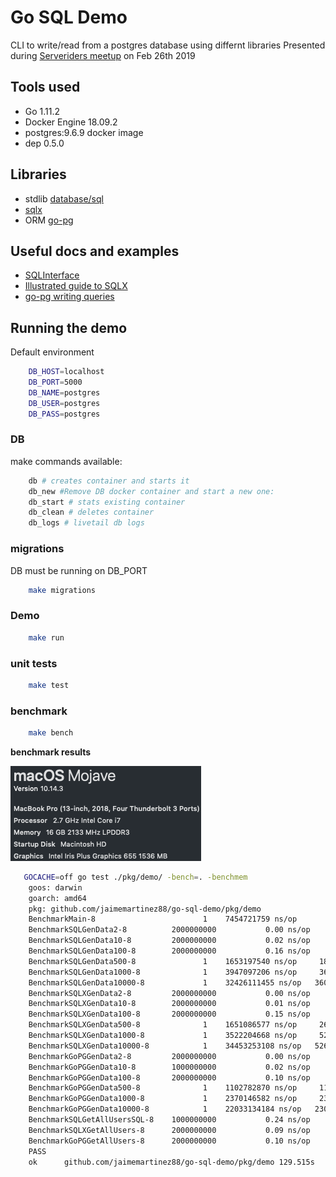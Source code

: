 # Go SQL Demo

CLI to write/read from a postgres database using differnt libraries
Presented during [Serveriders meetup](https://www.meetup.com/serversiders/) on Feb 26th 2019

## Tools used

- Go 1.11.2 
- Docker Engine 18.09.2
- postgres:9.6.9 docker image
- dep 0.5.0

## Libraries

- stdlib [database/sql](https://golang.org/pkg/database/sql/) 
- [sqlx](https://github.com/jmoiron/sqlx)
- ORM [go-pg](https://github.com/go-pg/pg)

## Useful docs and examples
- [SQLInterface](https://github.com/golang/go/wiki/SQLInterface)
- [Illustrated guide to SQLX](http://jmoiron.github.io/sqlx/)
- [go-pg writing queries](https://github.com/go-pg/pg/wiki/Writing-Queries)


## Running the demo

Default environment 

```sh
    DB_HOST=localhost
    DB_PORT=5000
    DB_NAME=postgres
    DB_USER=postgres
    DB_PASS=postgres
```

### DB

make commands available:

```sh
    db # creates container and starts it
    db_new #Remove DB docker container and start a new one:
    db_start # stats existing container
    db_clean # deletes container
    db_logs # livetail db logs
```

### migrations

DB must be running on DB_PORT

```sh
    make migrations
```

### Demo

```sh
    make run
```

### unit tests

```sh
    make test
```

### benchmark

```sh
    make bench
```

**benchmark results**

![macspec.png](macspec.png)

```sh
   GOCACHE=off go test ./pkg/demo/ -bench=. -benchmem
    goos: darwin
    goarch: amd64
    pkg: github.com/jaimemartinez88/go-sql-demo/pkg/demo
    BenchmarkMain-8                	       1	7454721759 ns/op	   58736 B/op	     590 allocs/op
    BenchmarkSQLGenData2-8         	2000000000	         0.00 ns/op	       0 B/op	       0 allocs/op
    BenchmarkSQLGenData10-8        	2000000000	         0.02 ns/op	       0 B/op	       0 allocs/op
    BenchmarkSQLGenData100-8       	2000000000	         0.16 ns/op	       0 B/op	       0 allocs/op
    BenchmarkSQLGenData500-8       	       1	1653197540 ns/op	 1805320 B/op	   42005 allocs/op
    BenchmarkSQLGenData1000-8      	       1	3947097206 ns/op	 3609336 B/op	   84005 allocs/op
    BenchmarkSQLGenData10000-8     	       1	32426111455 ns/op	36097000 B/op	  840063 allocs/op
    BenchmarkSQLXGenData2-8        	2000000000	         0.00 ns/op	       0 B/op	       0 allocs/op
    BenchmarkSQLXGenData10-8       	2000000000	         0.01 ns/op	       0 B/op	       0 allocs/op
    BenchmarkSQLXGenData100-8      	2000000000	         0.15 ns/op	       0 B/op	       0 allocs/op
    BenchmarkSQLXGenData500-8      	       1	1651086577 ns/op	 2633320 B/op	   58005 allocs/op
    BenchmarkSQLXGenData1000-8     	       1	3522204668 ns/op	 5266928 B/op	  116013 allocs/op
    BenchmarkSQLXGenData10000-8    	       1	34453253108 ns/op	52660920 B/op	 1160087 allocs/op
    BenchmarkGoPGGenData2-8        	2000000000	         0.00 ns/op	       0 B/op	       0 allocs/op
    BenchmarkGoPGGenData10-8       	1000000000	         0.02 ns/op	       0 B/op	       0 allocs/op
    BenchmarkGoPGGenData100-8      	2000000000	         0.10 ns/op	       0 B/op	       0 allocs/op
    BenchmarkGoPGGenData500-8      	       1	1102782870 ns/op	 1153320 B/op	   25005 allocs/op
    BenchmarkGoPGGenData1000-8     	       1	2370146582 ns/op	 2305320 B/op	   50005 allocs/op
    BenchmarkGoPGGenData10000-8    	       1	22033134184 ns/op	23051880 B/op	  500045 allocs/op
    BenchmarkSQLGetAllUsersSQL-8   	1000000000	         0.24 ns/op	       0 B/op	       0 allocs/op
    BenchmarkSQLXGetAllUsers-8     	2000000000	         0.09 ns/op	       0 B/op	       0 allocs/op
    BenchmarkGoPGGetAllUsers-8     	2000000000	         0.10 ns/op	       0 B/op	       0 allocs/op
    PASS
    ok  	github.com/jaimemartinez88/go-sql-demo/pkg/demo	129.515s 
```
